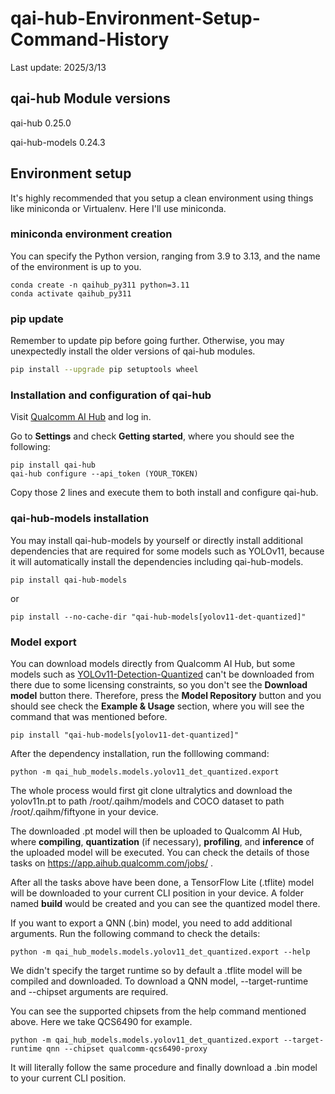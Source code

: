 # qai-hub-Environment-Setup-Command-History
Last update: 2025/3/13

## qai-hub Module versions
qai-hub 0.25.0

qai-hub-models 0.24.3

## Environment setup
It's highly recommended that you setup a clean environment using things like miniconda or Virtualenv. Here I'll use miniconda.
### miniconda environment creation
You can specify the Python version, ranging from 3.9 to 3.13, and the name of the environment is up to you.
```
conda create -n qaihub_py311 python=3.11
conda activate qaihub_py311
```

### pip update

Remember to update pip before going further. Otherwise, you may unexpectedly install the older versions of qai-hub modules.
```sh
pip install --upgrade pip setuptools wheel
```

### Installation and configuration of qai-hub
Visit <a href="https://aihub.qualcomm.com/" target="_blank">Qualcomm AI Hub</a> and log in.

Go to **Settings** and check **Getting started**, where you should see the following:
```
pip install qai-hub
qai-hub configure --api_token (YOUR_TOKEN)
```

Copy those 2 lines and execute them to both install and configure qai-hub.

### qai-hub-models installation
You may install qai-hub-models by yourself or directly install additional dependencies that are required for some models such as YOLOv11, because it will automatically install the dependencies including qai-hub-models.
```
pip install qai-hub-models
```

or 

```
pip install --no-cache-dir "qai-hub-models[yolov11-det-quantized]"
```

### Model export
You can download models directly from Qualcomm AI Hub, but some models such as <a href="https://aihub.qualcomm.com/models/yolov11_det_quantized" target="_blank">YOLOv11-Detection-Quantized</a> can't be downloaded from there due to some licensing constraints, so you don't see the **Download model** button there. Therefore, press the **Model Repository** button and you should see check the **Example & Usage** section, where you will see the command that was mentioned before.

```
pip install "qai-hub-models[yolov11-det-quantized]"
```
After the dependency installation, run the folllowing command:

```
python -m qai_hub_models.models.yolov11_det_quantized.export
```
The whole process would first git clone ultralytics and download the yolov11n.pt to path /root/.qaihm/models and COCO dataset to path /root/.qaihm/fiftyone in your device.

The downloaded .pt model will then be uploaded to Qualcomm AI Hub, where **compiling**, **quantization** (if necessary), **profiling**, and **inference** of the uploaded model will be executed. You can check the details of those tasks on https://app.aihub.qualcomm.com/jobs/ .

After all the tasks above have been done, a TensorFlow Lite (.tflite) model will be downloaded to your current CLI position in your device. A folder named **build** would be created and you can see the quantized model there.

If you want to export a QNN (.bin) model, you need to add additional arguments. Run the following command to check the details:

```
python -m qai_hub_models.models.yolov11_det_quantized.export --help
```

We didn't specify the target runtime so by default a .tflite model will be compiled and downloaded. To download a QNN model, --target-runtime and --chipset arguments are required.

You can see the supported chipsets from the help command mentioned above. Here we take QCS6490 for example.

```
python -m qai_hub_models.models.yolov11_det_quantized.export --target-runtime qnn --chipset qualcomm-qcs6490-proxy
```
It will literally follow the same procedure and finally download a .bin model to your current CLI position.
